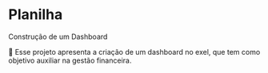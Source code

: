 # Planilha
Construção de um Dashboard

📒 Esse projeto apresenta a criação de um dashboard no exel, que tem como objetivo auxiliar na gestão financeira. 
